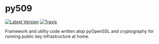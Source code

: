 # py509

[![Latest Version](https://pypip.in/version/py509/badge.svg?style=flat)](https://pypi.python.org/pypi/py509/)
[![Travis](https://secure.travis-ci.org/sholsapp/py509.png?branch=master)](https://travis-ci.org/sholsapp/py509)

Framework and utility code written atop pyOpenSSL and cryptography for running
public key infrastructure at home.
